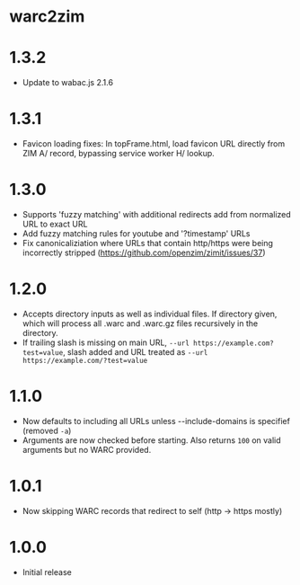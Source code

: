 warc2zim
===

# 1.3.2

* Update to wabac.js 2.1.6

# 1.3.1

* Favicon loading fixes: In topFrame.html, load favicon URL directly from ZIM A/ record, bypassing service worker H/ lookup.

# 1.3.0

* Supports 'fuzzy matching' with additional redirects add from normalized URL to exact URL
* Add fuzzy matching rules for youtube and '?timestamp' URLs
* Fix canonicaliziation where URLs that contain http/https were being incorrectly stripped (https://github.com/openzim/zimit/issues/37)

# 1.2.0

* Accepts directory inputs as well as individual files. If directory given, which will process all .warc and .warc.gz files recursively in the directory.
* If trailing slash is missing on main URL,  `--url https://example.com?test=value`, slash added and URL treated as `--url https://example.com/?test=value`

# 1.1.0

* Now defaults to including all URLs unless --include-domains is specifief (removed `-a`)
* Arguments are now checked before starting. Also returns `100` on valid arguments but no WARC provided.

# 1.0.1

* Now skipping WARC records that redirect to self (http -> https mostly)

# 1.0.0

* Initial release

